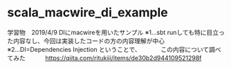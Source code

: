 # scala_macwire_di_example
学習物　2019/4/9 DIにmacwireを用いたサンプル
※1...sbt runしても特に目立った内容なし、今回は実装したコードの方の内容理解が中心※2...DI=Dependencies Injection ということで、
　　　この内容について調べてみた
　　　https://qiita.com/ritukiii/items/de30b2d944109521298f


